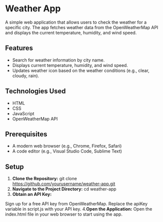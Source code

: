 # Weather App

A simple web application that allows users to check the weather for a specific city. The app fetches weather data from the OpenWeatherMap API and displays the current temperature, humidity, and wind speed.

## Features

- Search for weather information by city name.
- Displays current temperature, humidity, and wind speed.
- Updates weather icon based on the weather conditions (e.g., clear, cloudy, rain).

## Technologies Used

- HTML
- CSS
- JavaScript
- OpenWeatherMap API

## Prerequisites

- A modern web browser (e.g., Chrome, Firefox, Safari)
- A code editor (e.g., Visual Studio Code, Sublime Text)

## Setup

1. **Clone the Repository:**
   git clone https://github.com/yourusername/weather-app.git
2. **Navigate to the Project Directory:**
   cd weather-app
3. **Obtain an API Key:**

  Sign up for a free API key from OpenWeatherMap.
  Replace the apiKey variable in script.js with your API key.
4.**Open the Application:**
  Open the index.html file in your web browser to start using the app.
